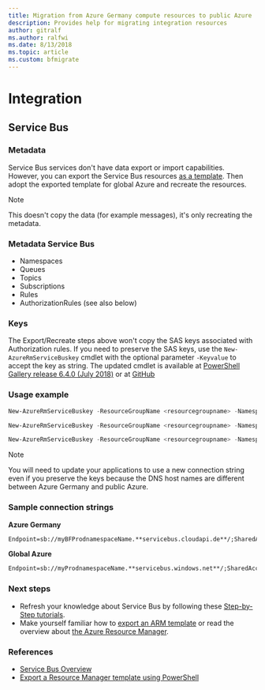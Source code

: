 ```yaml
---
title: Migration from Azure Germany compute resources to public Azure
description: Provides help for migrating integration resources
author: gitralf
ms.author: ralfwi 
ms.date: 8/13/2018
ms.topic: article
ms.custom: bfmigrate
---
```


# Integration

## Service Bus

### Metadata

Service Bus services don't have data export or import capabilities. However, you can export the Service Bus resources [as a template](../azure-resource-manager/resource-manager-export-template-powershell.md). Then adopt the exported template for global Azure and recreate the resources.

> [!NOTE]
> This doesn't copy the data (for example messages), it's only recreating the metadata.

### Metadata Service Bus

- Namespaces
- Queues
- Topics
- Subscriptions
- Rules
- AuthorizationRules (see also below)

### Keys

The Export/Recreate steps above won't copy the SAS keys associated with Authorization rules. If you need to preserve the SAS keys, use the `New-AzureRmServiceBuskey` cmdlet with the optional parameter `-Keyvalue` to accept the key as string. The updated cmdlet is available at [PowerShell Gallery release 6.4.0 (July 2018)](https://www.powershellgallery.com/packages/AzureRM/6.4.0) or at [GitHub](https://github.com/Azure/azure-powershell/releases/tag/v6.4.0-July2018)

### Usage example

```powershell
New-AzureRmServiceBuskey -ResourceGroupName <resourcegroupname> -Namespace <namespace> -Name <name of Authorization rule> -RegenerateKey <PrimaryKey/SecondaryKey> -KeyValue <string - key value>
```

```powershell
New-AzureRmServiceBuskey -ResourceGroupName <resourcegroupname> -Namespace <namespace> -Queue <queuename> -Name <name of Authorization rule> -RegenerateKey <PrimaryKey/SecondaryKey> -KeyValue <string - key value>
```

```powershell
New-AzureRmServiceBuskey -ResourceGroupName <resourcegroupname> -Namespace <namespace> -Topic <topicname> -Name <name of Authorization rule> -RegenerateKey <PrimaryKey/SecondaryKey> -KeyValue <string - key value>
```

> [!NOTE]
> You will need to update your applications to use a new connection string even if you preserve the keys because the DNS host names are different between Azure Germany and public Azure.

### Sample connection strings

**Azure Germany**

```cmd
Endpoint=sb://myBFProdnamespaceName.**servicebus.cloudapi.de**/;SharedAccessKeyName=RootManageSharedAccessKey;SharedAccessKey=XXXXXXXXXXXXx=
```

**Global Azure**

```cmd
Endpoint=sb://myProdnamespaceName.**servicebus.windows.net**/;SharedAccessKeyName=RootManageSharedAccessKey;SharedAccessKey=XXXXXXXXXXXXx=
```

### Next steps

- Refresh your knowledge about Service Bus by following these [Step-by-Step tutorials](https://docs.microsoft.com/en-us/azure/service-bus-messaging/#step-by-step-tutorials).
- Make yourself familiar how to [export an ARM template](../azure-resource-manager/resource-manager-export-template.md) or read the overview about [the Azure Resource Manager](../azure-resource-manager/resource-group-overview.md).

### References

- [Service Bus Overview](../service-bus-messaging/service-bus-messaging-overview.md)
- [Export a Resource Manager template using PowerShell](../azure-resource-manager/resource-manager-export-template-powershell.md#export-resource-group-as-template)
